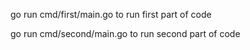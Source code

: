 go run cmd/first/main.go to run first part of code

go run cmd/second/main.go to run second part of code
